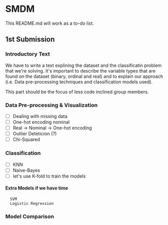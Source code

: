 # SMDM

This README.md will work as a to-do list.

## 1st Submission

### Introductory Text

We have to write a text explining the dataset and the classificatin problem that we're solving. It's important to describe the variable types that are found on the dataset (binary, ordinal and real) and to explain our approach (i.e. Data pre-processing techniques and classification models used).

This part should be the focus of less code inclined group members.

### Data Pre-processing & Visualization
  - [ ] Dealing with missing data
  - [ ] One-hot encoding nominal
  - [ ] Real -> Nominal -> One-hot encoding
  - [ ] Outlier Deteticion (?)
  - [ ] Chi-Squared

### Classification
  - [ ] KNN
  - [ ] Naive-Bayes 
  - [ ] let's use K-fold to train the models
  #### Extra Models if we have time
      SVM
      Logistic Regression
  
### Model Comparison

